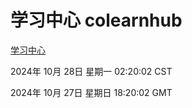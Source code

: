 # 学习中心 colearnhub
[学习中心](http://219.139.197.74:56308/colearnhub/)

2024年 10月 28日 星期一 02:20:02 CST

2024年 10月 27日 星期日 18:20:02 GMT
